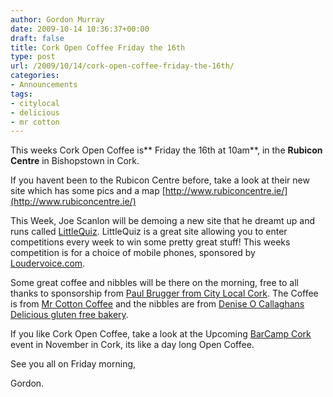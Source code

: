 ```yaml
---
author: Gordon Murray
date: 2009-10-14 10:36:37+00:00
draft: false
title: Cork Open Coffee Friday the 16th
type: post
url: /2009/10/14/cork-open-coffee-friday-the-16th/
categories:
- Announcements
tags:
- citylocal
- delicious
- mr cotton
---
```


This weeks Cork Open Coffee is** Friday the 16th at 10am**, in the **Rubicon Centre** in Bishopstown in Cork.

If you havent been to the Rubicon Centre before, take a look at their new site which has some pics and a map [http://www.rubiconcentre.ie/](http://www.rubiconcentre.ie/)

This Week, Joe Scanlon will be demoing a new site that he dreamt up and runs called [LittleQuiz](http://www.littlequiz.com). LittleQuiz is a great site allowing you to enter competitions every week to win some pretty great stuff! This weeks competition is for a choice of mobile phones, sponsored by [Loudervoice.com](http://www.loudervoice.com).

Some great coffee and nibbles will be there on the morning, free to all thanks to sponsorship from [Paul Brugger from City Local Cork](http://www.citylocal.ie/cities/Cork/). The Coffee is from [Mr Cotton Coffee](http://www.mrcotton.com/) and the nibbles are from [Denise O Callaghans Delicious gluten free bakery](http://delicious.ie/).

If you like Cork Open Coffee, take a look at the Upcoming [BarCamp Cork](http://www.corkopencoffee.org/) event in November in Cork, its like a day long Open Coffee.

See you all on Friday morning,

Gordon.
